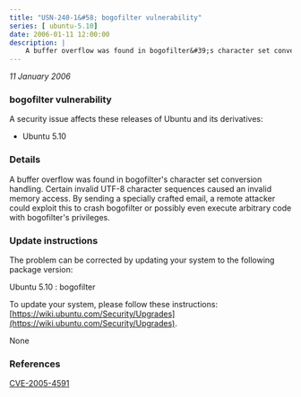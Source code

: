 ```yaml
---
title: "USN-240-1&#58; bogofilter vulnerability"
series: [ ubuntu-5.10]
date: 2006-01-11 12:00:00
description: |
    A buffer overflow was found in bogofilter&#39;s character set conversion handling. Certain invalid UTF-8 character sequences caused an invalid memory access. By sending a specially crafted email, a remote attacker could exploit this to crash bogofilter or possibly even execute arbitrary code with bogofilter&#39;s privileges.
--- 
```

 
 

*11 January 2006*

### bogofilter vulnerability

A security issue affects these releases of Ubuntu and its derivatives:

* Ubuntu 5.10

### Details

A buffer overflow was found in bogofilter&#39;s character set conversion handling. Certain invalid UTF-8 character sequences caused an invalid memory access. By sending a specially crafted email, a remote attacker could exploit this to crash bogofilter or possibly even execute arbitrary code with bogofilter&#39;s privileges.

### Update instructions

The problem can be corrected by updating your system to the following package version:

Ubuntu 5.10
 : bogofilter 

To update your system, please follow these instructions: [https://wiki.ubuntu.com/Security/Upgrades](https://wiki.ubuntu.com/Security/Upgrades).

None

### References

 
 [CVE-2005-4591](http://people.ubuntu.com/~ubuntu-security/cve/CVE-2005-4591)
 

